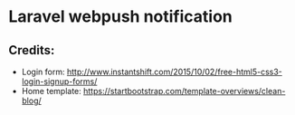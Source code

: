 # Laravel webpush notification

## Credits:

* Login form: http://www.instantshift.com/2015/10/02/free-html5-css3-login-signup-forms/
* Home template: https://startbootstrap.com/template-overviews/clean-blog/
